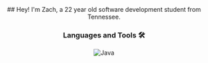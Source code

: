 <div align="center">
## Hey!
  I'm Zach, a 22 year old software development student from Tennessee.
  
### Languages and Tools 🛠 
![Java](http://img.shields.io/badge/-Java-5B4638?style=flat-square&logo=java&logoColor=ffffff)

